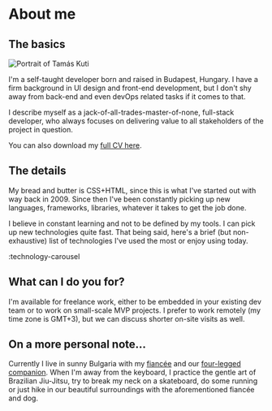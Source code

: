 # About me

## The basics

<img src="/images/tamas-kuti-avatar.jpeg" alt="Portrait of Tamás Kuti" class="profile-image" />

I'm a self-taught developer born and raised in Budapest, Hungary. I have a firm background in UI design and front-end development, but I don't shy away from back-end and even devOps related tasks if it comes to that.

I describe myself as a jack-of-all-trades-master-of-none, full-stack developer, who always focuses on delivering value to all stakeholders of the project in question.

You can also download my [full CV here](https://dl.dropbox.com/s/ebgjvfgldq8v72r/Tamas-Kuti-CV-2023.pdf).

## The details

My bread and butter is CSS+HTML, since this is what I've started out with way back in 2009.
Since then I've been constantly picking up new languages, frameworks, libraries, whatever it takes to get the job done.

I believe in constant learning and not to be defined by my tools. I can pick up new technologies quite fast. That being said, here's a brief (but non-exhaustive) list of technologies I've used the most or enjoy using today.

:technology-carousel

## What can I do you for?

I'm available for freelance work, either to be embedded in your existing dev team or to work on small-scale MVP projects.
I prefer to work remotely (my time zone is GMT+3), but we can discuss shorter on-site visits as well.

## On a more personal note…

Currently I live in sunny Bulgaria with my [fiancée](https://dimana-shishkova.jimdosite.com/) and our [four-legged companion](https://www.instagram.com/todordogstoevsky/). When I'm away from the keyboard, I practice the gentle art of Brazilian Jiu-Jitsu, try to break my neck on a skateboard, do some running or just hike in our beautiful surroundings with the aforementioned fiancée and dog.
